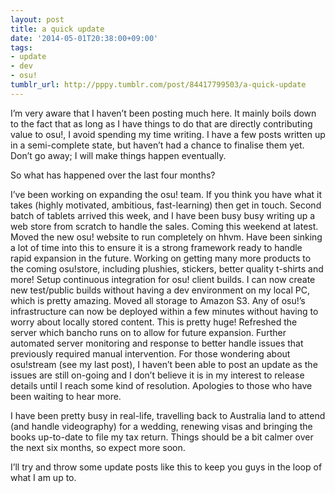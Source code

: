 ```yaml
---
layout: post
title: a quick update
date: '2014-05-01T20:38:00+09:00'
tags:
- update
- dev
- osu!
tumblr_url: http://pppy.tumblr.com/post/84417799503/a-quick-update
---
```

I’m very aware that I haven’t been posting much here. It mainly boils down to the fact that as long as I have things to do that are directly contributing value to osu!, I avoid spending my time writing. I have a few posts written up in a semi-complete state, but haven’t had a chance to finalise them yet. Don’t go away; I will make things happen eventually.

So what has happened over the last four months?

I’ve been working on expanding the osu! team. If you think you have what it takes (highly motivated, ambitious, fast-learning) then get in touch.
Second batch of tablets arrived this week, and I have been busy busy writing up a web store from scratch to handle the sales. Coming this weekend at latest.
Moved the new osu! website to run completely on hhvm. Have been sinking a lot of time into this to ensure it is a strong framework ready to handle rapid expansion in the future.
Working on getting many more products to the coming osu!store, including plushies, stickers, better quality t-shirts and more!
Setup continuous integration for osu! client builds. I can now create new test/public builds without having a dev environment on my local PC, which is pretty amazing.
Moved all storage to Amazon S3. Any of osu!’s infrastructure can now be deployed within a few minutes without having to worry about locally stored content. This is pretty huge!
Refreshed the server which bancho runs on to allow for future expansion.
Further automated server monitoring and response to better handle issues that previously required manual intervention.
For those wondering about osu!stream (see my last post), I haven’t been able to post an update as the issues are still on-going and I don’t believe it is in my interest to release details until I reach some kind of resolution. Apologies to those who have been waiting to hear more.

I have been pretty busy in real-life, travelling back to Australia land to attend (and handle videography) for a wedding, renewing visas and bringing the books up-to-date to file my tax return. Things should be a bit calmer over the next six months, so expect more soon.

I’ll try and throw some update posts like this to keep you guys in the loop of what I am up to.
